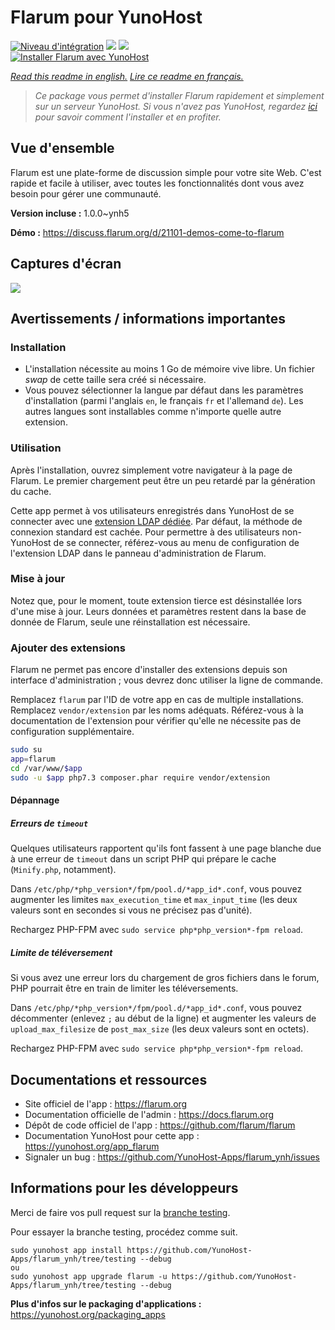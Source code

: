 # Flarum pour YunoHost

[![Niveau d'intégration](https://dash.yunohost.org/integration/flarum.svg)](https://dash.yunohost.org/appci/app/flarum) ![](https://ci-apps.yunohost.org/ci/badges/flarum.status.svg) ![](https://ci-apps.yunohost.org/ci/badges/flarum.maintain.svg)  
[![Installer Flarum avec YunoHost](https://install-app.yunohost.org/install-with-yunohost.svg)](https://install-app.yunohost.org/?app=flarum)

*[Read this readme in english.](./README.md)*
*[Lire ce readme en français.](./README_fr.md)*

> *Ce package vous permet d'installer Flarum rapidement et simplement sur un serveur YunoHost.
Si vous n'avez pas YunoHost, regardez [ici](https://yunohost.org/#/install) pour savoir comment l'installer et en profiter.*

## Vue d'ensemble

Flarum est une plate-forme de discussion simple pour votre site Web. C'est rapide et facile à utiliser, avec toutes les fonctionnalités dont vous avez besoin pour gérer une communauté.

**Version incluse :** 1.0.0~ynh5

**Démo :** https://discuss.flarum.org/d/21101-demos-come-to-flarum

## Captures d'écran

![](./doc/screenshots/beta16.jpg)

## Avertissements / informations importantes

### Installation

- L'installation nécessite au moins 1 Go de mémoire vive libre. Un fichier *swap* de cette taille sera créé si nécessaire.
- Vous pouvez sélectionner la langue par défaut dans les paramètres d'installation (parmi l'anglais `en`, le français `fr` et l'allemand `de`). Les autres langues sont installables comme n'importe quelle autre extension.

### Utilisation

Après l'installation, ouvrez simplement votre navigateur à la page de Flarum. Le premier chargement peut être un peu retardé par la génération du cache.

Cette app permet à vos utilisateurs enregistrés dans YunoHost de se connecter avec une [extension LDAP dédiée](https://github.com/tituspijean/flarum-ext-auth-ldap). Par défaut, la méthode de connexion standard est cachée.
Pour permettre à des utilisateurs non-YunoHost de se connecter, référez-vous au menu de configuration de l'extension LDAP dans le panneau d'administration de Flarum.

### Mise à jour

Notez que, pour le moment, toute extension tierce est désinstallée lors d'une mise à jour.
Leurs données et paramètres restent dans la base de donnée de Flarum, seule une réinstallation est nécessaire.

### Ajouter des extensions

Flarum ne permet pas encore d'installer des extensions depuis son interface d'administration ; vous devrez donc utiliser la ligne de commande.

Remplacez `flarum` par l'ID de votre app en cas de multiple installations.
Remplacez `vendor/extension` par les noms adéquats. Référez-vous à la documentation de l'extension pour vérifier qu'elle ne nécessite pas de configuration supplémentaire.

```bash
sudo su
app=flarum
cd /var/www/$app
sudo -u $app php7.3 composer.phar require vendor/extension
```

#### Dépannage

##### Erreurs de `timeout`
Quelques utilisateurs rapportent qu'ils font fassent à une page blanche due à une erreur de `timeout` dans un script PHP qui prépare le cache (`Minify.php`, notamment).

Dans `/etc/php/*php_version*/fpm/pool.d/*app_id*.conf`, vous pouvez augmenter les limites `max_execution_time` et `max_input_time` (les deux valeurs sont en secondes si vous ne précisez pas d'unité).

Rechargez PHP-FPM avec `sudo service php*php_version*-fpm reload`.

##### Limite de téléversement
Si vous avez une erreur lors du chargement de gros fichiers dans le forum, PHP pourrait être en train de limiter les téléversements.

Dans `/etc/php/*php_version*/fpm/pool.d/*app_id*.conf`, vous pouvez décommenter (enlevez `;` au début de la ligne) et augmenter les valeurs de `upload_max_filesize` de `post_max_size` (les deux valeurs sont en octets).

Rechargez PHP-FPM avec `sudo service php*php_version*-fpm reload`.

## Documentations et ressources

* Site officiel de l'app : https://flarum.org
* Documentation officielle de l'admin : https://docs.flarum.org
* Dépôt de code officiel de l'app : https://github.com/flarum/flarum
* Documentation YunoHost pour cette app : https://yunohost.org/app_flarum
* Signaler un bug : https://github.com/YunoHost-Apps/flarum_ynh/issues

## Informations pour les développeurs

Merci de faire vos pull request sur la [branche testing](https://github.com/YunoHost-Apps/flarum_ynh/tree/testing).

Pour essayer la branche testing, procédez comme suit.
```
sudo yunohost app install https://github.com/YunoHost-Apps/flarum_ynh/tree/testing --debug
ou
sudo yunohost app upgrade flarum -u https://github.com/YunoHost-Apps/flarum_ynh/tree/testing --debug
```

**Plus d'infos sur le packaging d'applications :** https://yunohost.org/packaging_apps